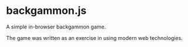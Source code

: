 # backgammon.js

A simple in-browser backgammon game.

The game was written as an exercise in using modern web technologies.
